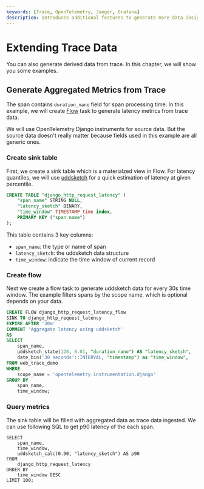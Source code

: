 ```yaml
---
keywords: [Trace, OpenTelemetry, Jaeger, Grafana]
description: Introduces additional features to generate more data insights from trace data
---
```


# Extending Trace Data

You can also generate derived data from trace. In this chapter, we will show you
some examples.

## Generate Aggregated Metrics from Trace

The span contains `duration_nano` field for span processing time. In this
example, we will create [Flow](/user-guide/flow-computation/overview.md) task to
generate latency metrics from trace data.

We will use OpenTelemetry Django instruments for source data. But the source
data doesn't really matter because fields used in this example are all generic
ones.

### Create sink table

First, we create a sink table which is a materialzed view in Flow. For latency
quantiles, we will use [uddsketch](https://arxiv.org/abs/2004.08604) for a quick
estimation of latency at given percentile.

```sql
CREATE TABLE "django_http_request_latency" (
    "span_name" STRING NULL,
    "latency_sketch" BINARY,
    "time_window" TIMESTAMP time index,
    PRIMARY KEY ("span_name")
);
```

This table contains 3 key columns:

- `span_name`: the type or name of span
- `latency_sketch`: the uddsketch data structure
- `time_window`: indicate the time window of current record

### Create flow

Next we create a flow task to generate uddsketch data for every 30s time
window. The example filters spans by the scope name, which is optional depends
on your data.

```sql
CREATE FLOW django_http_request_latency_flow
SINK TO django_http_request_latency
EXPIRE AFTER '30m'
COMMENT 'Aggregate latency using uddsketch'
AS
SELECT
    span_name,
    uddsketch_state(128, 0.01, "duration_nano") AS "latency_sketch",
    date_bin('30 seconds'::INTERVAL, "timestamp") as "time_window",
FROM web_trace_demo
WHERE
    scope_name = 'opentelemetry.instrumentation.django'
GROUP BY
    span_name,
    time_window;
```

### Query metrics

The sink table will be filled with aggregated data as trace data ingested. We
can use following SQL to get p90 latency of the each span.

```
SELECT
    span_name,
    time_window,
    uddsketch_calc(0.90, "latency_sketch") AS p90
FROM
    django_http_request_latency
ORDER BY
    time_window DESC
LIMIT 100;
```
